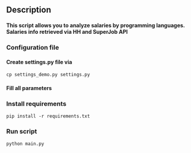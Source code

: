 ## Description
#### This script allows you to analyze salaries by programming languages. Salaries info retrieved via HH and SuperJob API

### Configuration file
#### Create settings.py file via 
``cp settings_demo.py settings.py``
#### Fill all parameters
### Install requirements
``pip install -r requirements.txt``
### Run script
``python main.py``
